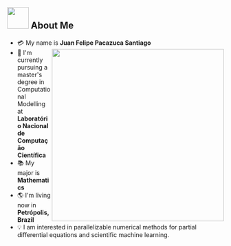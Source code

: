 ## <img src="https://raw.githubusercontent.com/nixin72/nixin72/master/wave.gif" width="50px"></img> About Me

- :credit_card: My name is **Juan Felipe Pacazuca Santiago** <img src="https://i.pinimg.com/originals/df/1a/ff/df1aff8395678d11b99b575f0e3b19d5.gif" width="400" align="right"/>
- :school: I'm currently pursuing a master's degree in Computational Modelling at **Laboratório Nacional de Computação Científica**
- :books: My major is **Mathematics**
- :earth_americas: I'm living now in **Petrópolis, Brazil**
- :bulb: I am interested in parallelizable numerical methods for partial differential equations and scientific machine learning.

